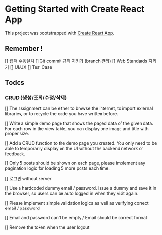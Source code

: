 # Getting Started with Create React App

This project was bootstrapped with [Create React App](https://github.com/facebook/create-react-app).

## Remember !

[] 웹팩 수동설치
[] Git commit 규칙 지키기 (branch 관리)
[] Web Standards 지키기
[] UI/UX
[] Test Case

## Todos
### CRUD (생성/조회/수정/삭제)
[] The assignment can be either to browse the internet, to import external libraries, or to recycle the code you have written before.

[] Write a simple demo page that shows the paged data of the given data. For each row in the view table, you can display one image and title with proper size.

[] Add a CRUD function to the demo page you created. You only need to be able to temporarily display on the UI without the backend network or feedback.

[] Only 5 posts should be shown on each page, please implement any pagination logic for loading 5 more posts each time.

[] 로그인 without server

[] Use a hardcoded dummy email / password. Issue a dummy and save it in the browser, so users can be auto logged in when they visit again.

[] Please implement simple validation logics as well as verifying correct email / password

[] Email and password can't be empty / Email should be correct format

[] Remove the token when the user logout